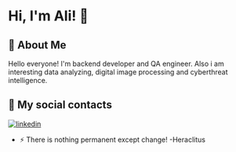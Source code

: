 
# Hi, I'm Ali! 👋


## 🚀 About Me
Hello everyone! 
I'm backend developer and QA engineer. Also i am interesting data analyzing, digital image processing and cyberthreat intelligence.

## 🔗 My social contacts
[![linkedin](https://img.shields.io/badge/linkedin-0A66C2?style=for-the-badge&logo=linkedin&logoColor=white)](https://www.linkedin.com/in/muhammedaliozturk/)





- ⚡ There is nothing permanent except change!  -Heraclitus
